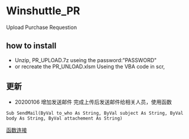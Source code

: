 # Winshuttle_PR
Upload Purchase Requestion
## how to install
* Unzip, PR_UPLOAD.7z useing the password:"PASSWORD"
* or recreate the PR_UNLOAD.xlsm Useing the VBA code in scr,
## 更新
* 20200106 增加发送邮件
完成上传后发送邮件给相关人员，使用函数 
```vba
Sub SendMail(ByVal to_who As String, ByVal subject As String, ByVal body As String, ByVal attachement As String)
```
[函数连接](https://github.com/45717335/Winshuttle_PR/blob/master/src/PR_UPLOAD.xlsm/MOD_Email.bas)
